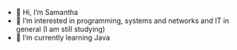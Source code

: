 - 👋 Hi, I’m Samantha
- 👀 I’m interested in programming, systems and networks and IT in general (I am still studying)
- 🌱 I’m currently learning Java 


<!---
samieholmes01/samieholmes01 is a ✨ special ✨ repository because its `README.md` (this file) appears on your GitHub profile.
You can click the Preview link to take a look at your changes.
--->
